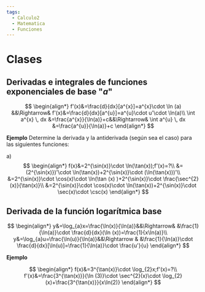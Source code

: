 ```yaml
---
tags:
  - Calculo2
  - Matematica
  - Funciones
---
```

# Clases

## Derivadas e integrales de funciones exponenciales de base "$a$"

$$
\begin{align*}
f'(x)&=\frac{d}{dx}[a^{x}]=a^{x}\cdot \ln (a) &&\Rightarrow& f'(x)&=\frac{d}{dx}[a^{u}]=a^{u}\cdot u'\cdot \ln(a)\\
\int a^{x} \, dx &=\frac{a^{x}}{\ln(a)}+c&&\Rightarrow& \int a^{u} \, dx &=\frac{a^{u}}{\ln(a)}+c
\end{align*}
$$

**Ejemplo**
Determine la derivada y la antiderivada (según sea el caso) para las siguientes funciones:

a) $$
\begin{align*}
f(x)&=2^{\sin(x)}\cdot \ln(\tan(x));f'(x)=?\\
&=(2^{\sin(x)})'\cdot \ln(\tan(x))+2^{\sin(x)}\cdot (\ln(\tan(x)))'\\
&=2^{\sin(x)}\cdot \cos(x)\cdot \ln(\tan (x) )+2^{\sin(x)}\cdot \frac{\sec^{2}(x)}{\tan(x)}\\
&=2^{\sin(x)}\cdot \cos(x)\cdot \ln(\tan(x))+2^{\sin(x)}\cdot \sec(x)\cdot \csc(x)
\end{align*}
$$

## Derivada de la función logarítmica base

$$
\begin{align*}
y&=\log_{a}x=\frac{\ln(x)}{\ln(a)}&&\Rightarrow& &\frac{1}{\ln(a)}\cdot \frac{d}{dx}(\ln (x))=\frac{1}{x\ln(a)}\\
y&=\log_{a}u=\frac{\ln(u)}{\ln(a)}&&\Rightarrow & &\frac{1}{\ln(a)}\cdot \frac{d}{dx}[\ln(u)]=\frac{1}{\ln(a)}\cdot \frac{u'}{u}
\end{align*}
$$

**Ejemplo**

$$
\begin{align*}
f(x)&=3^{\tan(x)}\cdot \log_{2}x;f'(x)=?\\
f'(x)&=\frac{3^{\tan(x)}}{\ln (3)}\cdot \sec^{2}(x)\cdot \log_{2}(x)+\frac{3^{\tan(x)}}{x\ln(2)} 
\end{align*}
$$
